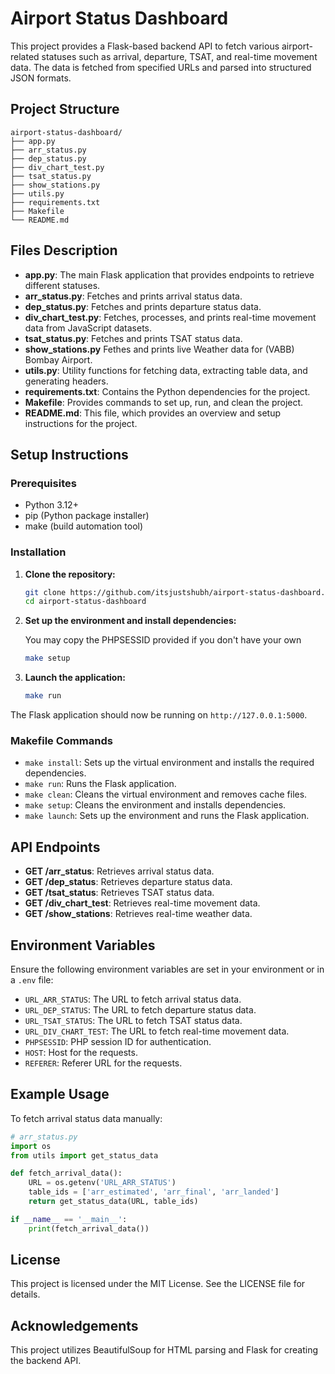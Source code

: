 # Airport Status Dashboard

This project provides a Flask-based backend API to fetch various airport-related statuses such as arrival, departure, TSAT, and real-time movement data. The data is fetched from specified URLs and parsed into structured JSON formats.

## Project Structure

```
airport-status-dashboard/
├── app.py
├── arr_status.py
├── dep_status.py
├── div_chart_test.py
├── tsat_status.py
├── show_stations.py
├── utils.py
├── requirements.txt
├── Makefile
└── README.md
```

## Files Description

- **app.py**: The main Flask application that provides endpoints to retrieve different statuses.
- **arr_status.py**: Fetches and prints arrival status data.
- **dep_status.py**: Fetches and prints departure status data.
- **div_chart_test.py**: Fetches, processes, and prints real-time movement data from JavaScript datasets.
- **tsat_status.py**: Fetches and prints TSAT status data.
- **show_stations.py** Fethes and prints live Weather data for (VABB) Bombay Airport.
- **utils.py**: Utility functions for fetching data, extracting table data, and generating headers.
- **requirements.txt**: Contains the Python dependencies for the project.
- **Makefile**: Provides commands to set up, run, and clean the project.
- **README.md**: This file, which provides an overview and setup instructions for the project.

## Setup Instructions

### Prerequisites

- Python 3.12+
- pip (Python package installer)
- make (build automation tool)

### Installation

1. **Clone the repository:**

   ```sh
   git clone https://github.com/itsjustshubh/airport-status-dashboard.git
   cd airport-status-dashboard
   ```

2. **Set up the environment and install dependencies:**

   You may copy the PHPSESSID provided if you don't have your own

   ```sh
   make setup
   ```

3. **Launch the application:**

   ```sh
   make run
   ```

The Flask application should now be running on `http://127.0.0.1:5000`.

### Makefile Commands

- `make install`: Sets up the virtual environment and installs the required dependencies.
- `make run`: Runs the Flask application.
- `make clean`: Cleans the virtual environment and removes cache files.
- `make setup`: Cleans the environment and installs dependencies.
- `make launch`: Sets up the environment and runs the Flask application.

## API Endpoints

- **GET /arr_status**: Retrieves arrival status data.
- **GET /dep_status**: Retrieves departure status data.
- **GET /tsat_status**: Retrieves TSAT status data.
- **GET /div_chart_test**: Retrieves real-time movement data.
- **GET /show_stations**: Retrieves real-time weather data.

## Environment Variables

Ensure the following environment variables are set in your environment or in a `.env` file:

- `URL_ARR_STATUS`: The URL to fetch arrival status data.
- `URL_DEP_STATUS`: The URL to fetch departure status data.
- `URL_TSAT_STATUS`: The URL to fetch TSAT status data.
- `URL_DIV_CHART_TEST`: The URL to fetch real-time movement data.
- `PHPSESSID`: PHP session ID for authentication.
- `HOST`: Host for the requests.
- `REFERER`: Referer URL for the requests.

## Example Usage

To fetch arrival status data manually:

```python
# arr_status.py
import os
from utils import get_status_data

def fetch_arrival_data():
    URL = os.getenv('URL_ARR_STATUS')
    table_ids = ['arr_estimated', 'arr_final', 'arr_landed']
    return get_status_data(URL, table_ids)

if __name__ == '__main__':
    print(fetch_arrival_data())
```

## License

This project is licensed under the MIT License. See the LICENSE file for details.

## Acknowledgements

This project utilizes BeautifulSoup for HTML parsing and Flask for creating the backend API.
